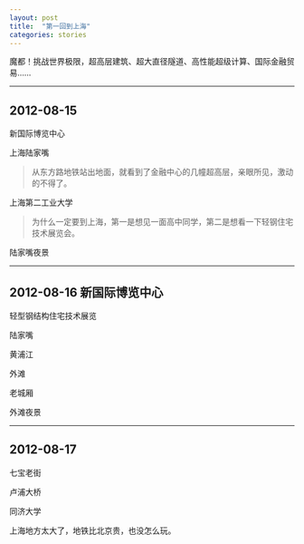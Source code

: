 ```yaml
---
layout: post
title:  "第一回到上海"
categories: stories
---
```



魔都！挑战世界极限，超高层建筑、超大直径隧道、高性能超级计算、国际金融贸易……

------

## 2012-08-15 

新国际博览中心

上海陆家嘴

>从东方路地铁站出地面，就看到了金融中心的几幢超高层，亲眼所见，激动的不得了。

上海第二工业大学

>为什么一定要到上海，第一是想见一面高中同学，第二是想看一下轻钢住宅技术展览会。

陆家嘴夜景


------

## 2012-08-16 新国际博览中心

轻型钢结构住宅技术展览

陆家嘴

黄浦江

外滩

老城厢

外滩夜景

------

## 2012-08-17

七宝老街

卢浦大桥

同济大学

上海地方太大了，地铁比北京贵，也没怎么玩。